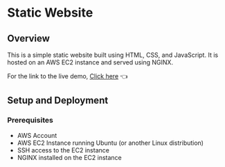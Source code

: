 # Static Website

## Overview

This is a simple static website built using HTML, CSS, and JavaScript. It is hosted on an AWS EC2 instance and served using NGINX.

For the link to the live demo, [Click here](http://18.234.112.242/) 👈

## Setup and Deployment

### Prerequisites

- AWS Account
- AWS EC2 Instance running Ubuntu (or another Linux distribution)
- SSH access to the EC2 instance
- NGINX installed on the EC2 instance
